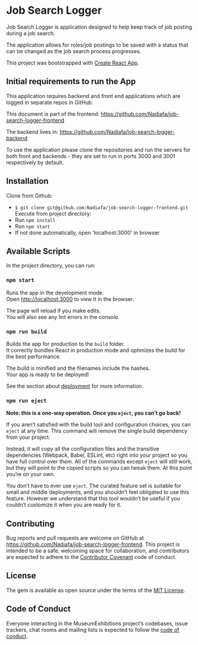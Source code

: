 # Job Search Logger

Job Search Logger is application designed to help keep track of job posting during a job search.

The application allows for roles/job postings to be saved with a status that can be changed as the job search process progresses.

This project was bootstrapped with [Create React App](https://github.com/facebook/create-react-app).

## Initial requirements to run the App

This application requires backend and front end applications which are logged in separate repos in GitHub.

This document is part of the frontend:
https://github.com/Nadiafa/job-search-logger-frontend

The  backend lives in:
https://github.com/Nadiafa/job-search-logger-backend

To use the application please clone the repositories and run the servers for both front and backends - they are set to run in ports 3000 and 3001 respectively by default.

## Installation

Clone from Github:
* `$ git clone git@github.com:Nadiafa/job-search-logger-frontend.git`
Execute from project directory:
* Run `npm install`
* Run `npm start`
* If not done automatically, open 'localhost:3000' in browser

## Available Scripts

In the project directory, you can run:

### `npm start`
Runs the app in the development mode.<br>
Open [http://localhost:3000](http://localhost:3000) to view it in the browser.

The page will reload if you make edits.<br>
You will also see any lint errors in the console.

### `npm run build`

Builds the app for production to the `build` folder.<br>
It correctly bundles React in production mode and optimizes the build for the best performance.

The build is minified and the filenames include the hashes.<br>
Your app is ready to be deployed!

See the section about [deployment](https://facebook.github.io/create-react-app/docs/deployment) for more information.

### `npm run eject`

**Note: this is a one-way operation. Once you `eject`, you can’t go back!**

If you aren’t satisfied with the build tool and configuration choices, you can `eject` at any time. This command will remove the single build dependency from your project.

Instead, it will copy all the configuration files and the transitive dependencies (Webpack, Babel, ESLint, etc) right into your project so you have full control over them. All of the commands except `eject` will still work, but they will point to the copied scripts so you can tweak them. At this point you’re on your own.

You don’t have to ever use `eject`. The curated feature set is suitable for small and middle deployments, and you shouldn’t feel obligated to use this feature. However we understand that this tool wouldn’t be useful if you couldn’t customize it when you are ready for it.


## Contributing

Bug reports and pull requests are welcome on GitHub at https://github.com/Nadiafa/job-search-logger-frontend. This project is intended to be a safe, welcoming space for collaboration, and contributors are expected to adhere to the [Contributor Covenant](http://contributor-covenant.org) code of conduct.

## License

The gem is available as open source under the terms of the [MIT License](https://opensource.org/licenses/MIT).

## Code of Conduct

Everyone interacting in the MuseumExhibitions project’s codebases, issue trackers, chat rooms and mailing lists is expected to follow the [code of conduct](https://github.com/Nadiafa/job-search-logger-frontend/blob/master/CODE_OF_CONDUCT.md).